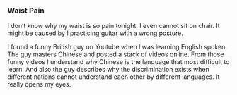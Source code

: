### Waist Pain
I don’t know why my waist is so pain tonight, I even cannot sit on chair. It might be caused by I practicing guitar with a wrong posture.

I found a funny British guy on Youtube when I was learning English spoken. The guy masters Chinese and posted a stack of videos online. From those funny videos I understand why Chinese is the language that most difficult to learn. And also the guy describes why the discrimination exists when different nations cannot understand each other by different languages. It really opens my eyes.

